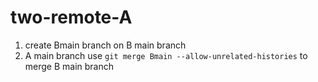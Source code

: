 # two-remote-A
1. create Bmain branch on B main branch
2. A main branch use `git merge Bmain --allow-unrelated-histories` to merge B main branch
